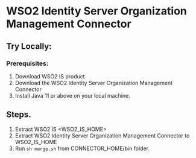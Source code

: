 # WSO2 Identity Server Organization Management Connector

## Try Locally:

### Prerequisites:

   1. Download WSO2 IS product
   2. Download the WSO2 Identity Server Organization Management Connector
   3. Install Java 11 or above on your local machine.

## Steps.

   1. Extract WSO2 IS <WSO2_IS_HOME>
   2. Extract WSO2 Identity Server Organization Management Connector to WSO2_IS_HOME
   3. Run `sh merge.sh` from CONNECTOR_HOME/bin folder.
